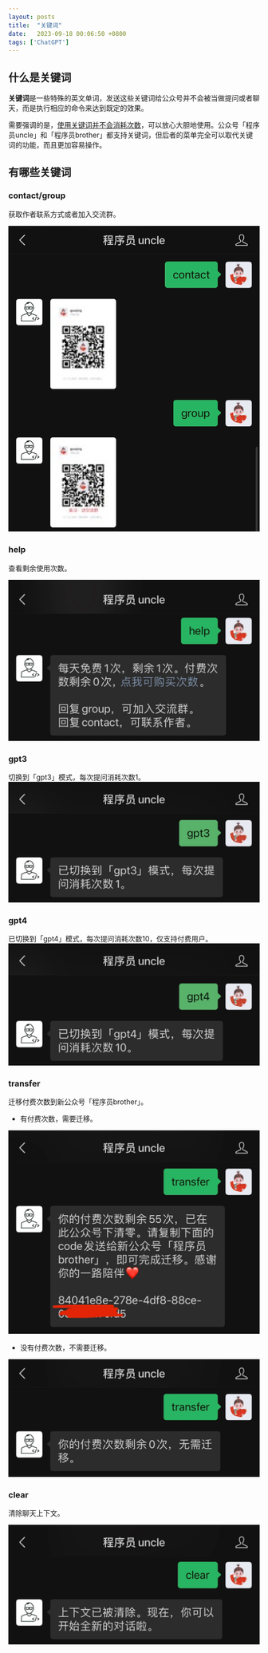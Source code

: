 ```yaml
---
layout: posts
title:  "关键词"
date:   2023-09-18 00:06:50 +0800
tags: ['ChatGPT']
---
```


## 什么是关键词
**关键词**是一些特殊的英文单词，发送这些关键词给公众号并不会被当做提问或者聊天，而是执行相应的命令来达到既定的效果。

需要强调的是，<u>使用关键词并不会消耗次数</u>，可以放心大胆地使用。公众号「程序员uncle」和「程序员brother」都支持关键词，但后者的菜单完全可以取代关键词的功能，而且更加容易操作。

## 有哪些关键词
### contact/group

获取作者联系方式或者加入交流群。

![](/assets/keyword/contact-and-group.png)

### help

查看剩余使用次数。

![](/assets/keyword/help.png)

### gpt3
切换到「gpt3」模式，每次提问消耗次数1。
![](/assets/keyword/gpt3.jpeg)

### gpt4
已切换到「gpt4」模式，每次提问消耗次数10，仅支持付费用户。
![](/assets/keyword/gpt4.jpeg)

### transfer
迁移付费次数到新公众号「程序员brother」。

- 有付费次数，需要迁移。

![](/assets/keyword/transfer-valid.png)

- 没有付费次数，不需要迁移。

![](/assets/keyword/transfer-invalid.png)

### clear
清除聊天上下文。

![](/assets/keyword/clear.png)